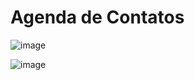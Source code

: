 # Agenda de Contatos

![image](https://github.com/user-attachments/assets/22433281-c3aa-423e-b433-7831f2197bb9)

![image](https://github.com/user-attachments/assets/776114fc-b1b0-409f-8c37-64763c2c4871)


